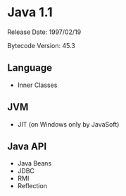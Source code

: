 # Java 1.1

Release Date: 1997/02/19

Bytecode Version: 45.3

## Language

* Inner Classes

## JVM

* JIT (on Windows only by JavaSoft)

## Java API

* Java Beans
* JDBC
* RMI
* Reflection

